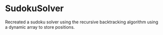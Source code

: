 # SudokuSolver
Recreated a sudoku solver using the recursive backtracking algorithm using a dynamic array to store positions.
